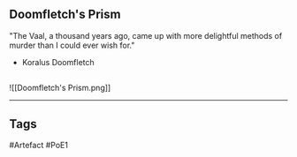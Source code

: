 ## Doomfletch's Prism
"The Vaal, a thousand years ago,
came up with more delightful methods of murder
than I could ever wish for."
- Koralus Doomfletch
##
![[Doomfletch's Prism.png]]

---
## Tags
#Artefact
#PoE1